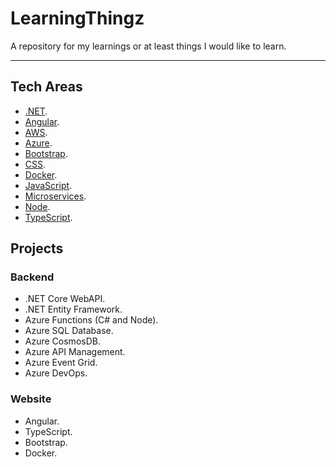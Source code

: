 # LearningThingz
A repository for my learnings or at least things I would like to learn.

---

## Tech Areas
* [.NET](https://github.com/carlclark267/LearningZ/tree/master/.NET).
* [Angular](https://github.com/carlclark267/LearningZ/tree/master/Angular).
* [AWS](https://github.com/carlclark267/LearningZ/tree/master/AWS).
* [Azure](https://github.com/carlclark267/LearningZ/tree/master/Azure).
* [Bootstrap](https://github.com/carlclark267/LearningZ/tree/master/Bootstrap).
* [CSS](https://github.com/carlclark267/LearningZ/tree/master/CSS).
* [Docker](https://github.com/carlclark267/LearningZ/tree/master/Docker).
* [JavaScript](https://github.com/carlclark267/LearningZ/tree/master/JavaScript).
* [Microservices](https://github.com/carlclark267/LearningZ/tree/master/Microservices).
* [Node](https://github.com/carlclark267/LearningZ/tree/master/Node).
* [TypeScript](https://github.com/carlclark267/LearningZ/tree/master/TypeScript).

## Projects
### Backend
  * .NET Core WebAPI.
  * .NET Entity Framework.
  * Azure Functions (C# and Node).
  * Azure SQL Database.
  * Azure CosmosDB.
  * Azure API Management.
  * Azure Event Grid.
  * Azure DevOps.
### Website
  * Angular.
  * TypeScript.
  * Bootstrap.
  * Docker.

